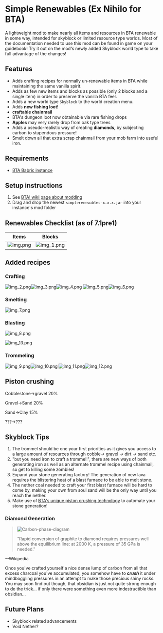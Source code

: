 # Simple Renewables (Ex Nihilo for BTA)

A lightweight mod to make nearly all items and resources in BTA renewable in some way, intended for skyblock or limited resource type worlds. Most of the documentation needed to use this mod can be found in game on your guidebook! Try it out on the mod's newly added Skyblock world type to take full advantage of the changes! 

## Features
- Adds crafting recipes for normally un-renewable items in BTA while maintaining the same vanilla spirit. 
- Adds as few new items and blocks as possible (only 2 blocks and a single item) in order to preserve the vanilla BTA feel.
- Adds a new world type `Skyblock` to the world creation menu.
- Adds **new fishing loot**!
- **craftable chainmail**
- BTA's dungeon loot now obtainable via rare fishing drops
- **Apples** may very rarely drop from oak type trees
- Adds a pseudo-realistic way of creating **diamonds**, by subjecting carbon to stupendous pressure!
- Smelt down all that extra scrap chainmail from your mob farm into useful iron.

## Requirements
- [BTA Babric instance](https://github.com/Turnip-Labs/babric-instance-repo/releases/)

## Setup instructions
   
1. See [BTA! wiki page about modding](https://bta.miraheze.org/wiki/Modding)
2. Drag and drop the newest `simplerenewables-x.x.x.jar` into your instance's mod folder

## Renewables Checklist (as of 7.1pre1)
   | Items               | Blocks                  |
   |---------------------|-------------------------|
   | ![img.png](img.png) | ![img_1.png](img_1.png) |
   

## Added recipes
### Crafting
![img_2.png](img_2.png)![img_3.png](img_3.png)![img_4.png](img_4.png)
![img_5.png](img_5.png)![img_6.png](img_6.png)
### Smelting
![img_7.png](img_7.png)
### Blasting
![img_8.png](img_8.png)

![img_13.png](img_13.png)
### Trommeling
![img_9.png](img_9.png)![img_10.png](img_10.png)
![img_11.png](img_11.png)![img_12.png](img_12.png)

## Piston crushing

Cobblestone->gravel 20%

Gravel->Sand 20%

Sand->Clay 15%

???->???

## Skyblock Tips

1. The trommel should be one your first priorities as it gives you access to a large amount of resources through cobble-> gravel -> dirt -> sand etc.
2. "but you need iron to craft a trommel!", there are new ways of both generating iron as well as an alternate trommel recipe using chainmail, so get to killing some zombies!
3. Expand your stone generating factory! The generation of new lava requires the blistering heat of a blast furnace to be able to melt stone.
4. The nether coal needed to craft your first blast furnace will be hard to come by, making your own from soul sand will be the only way until you reach the nether.
5. Make use of [BTA's unique piston crushing technology](https://bta.miraheze.org/wiki/Advanced_Mechanics) to automate your stone generation!
### Diamond Generation
> ![Carbon-phase-diagram](https://upload.wikimedia.org/wikipedia/commons/e/e0/Carbon-phase-diagramp.svg)
> 
>"Rapid conversion of graphite to diamond requires pressures well above the equilibrium line: at 2000 K, a pressure of 35 GPa is needed."

--Wikipedia

Once you've crafted yourself a nice dense lump of carbon from all that excess charcoal you've accumulated, you somehow have to **_crush_** it under mindboggling pressures in an attempt to make those precious shiny rocks. You may soon find out though, that obsidian is just not quite strong enough to do the trick... if only there were something even more indestructible than obsidian...

## Future Plans
- Skyblock related advancements
- Void Nether?
